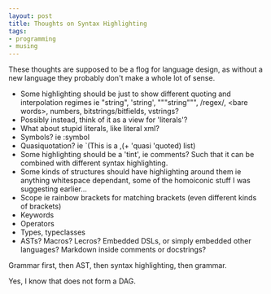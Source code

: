 ```yaml
---
layout: post
title: Thoughts on Syntax Highlighting
tags:
- programming
- musing
---
```


These thoughts are supposed to be a flog for language design, as without a new language they probably don't make a whole lot of sense.


- Some highlighting should be just to show different quoting and interpolation regimes ie "string", 'string', """string""", /regex/,  &lt;bare words&gt;, numbers, bitstrings/bitfields, vstrings?
- Possibly instead, think of it as a view for 'literals'?
- What about stupid literals, like literal xml?
- Symbols? ie :symbol
- Quasiquotation? ie \`(This is a ,(+ 'quasi 'quoted) list)
- Some highlighting should be a 'tint', ie comments? Such that it can be combined with different syntax highlighting.
- Some kinds of structures should have highlighting around them ie anything whitespace dependant, some of the homoiconic stuff I was suggesting earlier...
- Scope ie rainbow brackets for matching brackets (even different kinds of brackets)
- Keywords
- Operators
- Types, typeclasses
- ASTs? Macros? Lecros? Embedded DSLs, or simply embedded other languages? Markdown inside comments or docstrings?

Grammar first, then AST, then syntax highlighting, then grammar.


Yes, I know that does not form a DAG.


